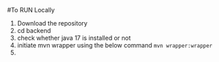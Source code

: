 #To RUN Locally

1. Download the repository
2. cd backend
3. check whether java 17 is installed or not
4. initiate mvn wrapper using the below command
`mvn wrapper:wrapper`
5.